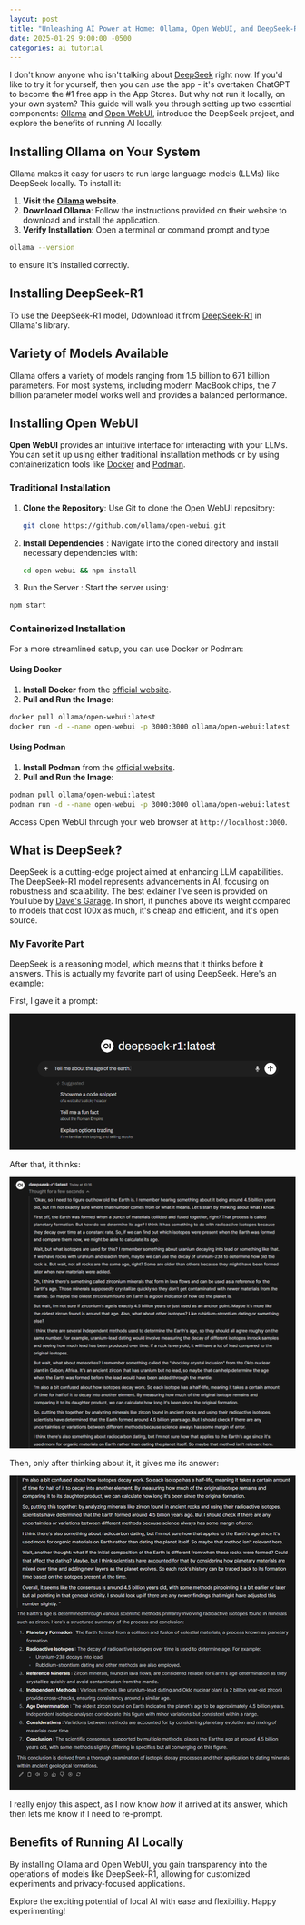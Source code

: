 ```yaml
---
layout: post
title: "Unleashing AI Power at Home: Ollama, Open WebUI, and DeepSeek-R1"
date: 2025-01-29 9:00:00 -0500
categories: ai tutorial
---
```


I don't know anyone who isn't talking about [DeepSeek](https://www.deepseek.com/) right now. If you'd like to try it for yourself, then you can use the app - it's overtaken ChatGPT to become the #1 free app in the App Stores. But why not run it locally, on your own system?
This guide will walk you through setting up two essential components: [Ollama](https://ollama.com/) and [Open WebUI](https://openwebui.com/), introduce the DeepSeek project, and explore the benefits of running AI locally.

## Installing Ollama on Your System

Ollama makes it easy for users to run large language models (LLMs) like DeepSeek locally. To install it:

1. **Visit the [Ollama](https://ollama.com/) website**.
2. **Download Ollama**: Follow the instructions provided on their website to download and install the application.
3. **Verify Installation**: Open a terminal or command prompt and type 

```bash
ollama --version
```

to ensure it's installed correctly.

## Installing DeepSeek-R1

To use the DeepSeek-R1 model, Ddownload it from [DeepSeek-R1](https://ollama.com/library/deepseek-r1) in Ollama's library.

## Variety of Models Available

Ollama offers a variety of models ranging from 1.5 billion to 671 billion parameters. For most systems, including modern MacBook chips, the 7 billion parameter model works well and provides a balanced performance.

## Installing Open WebUI

**Open WebUI** provides an intuitive interface for interacting with your LLMs. You can set it up using either traditional installation methods or by using containerization tools like [Docker](https://www.docker.com/) and [Podman](https://podman-desktop.io/).

### Traditional Installation

1. **Clone the Repository**: Use Git to clone the Open WebUI repository:

    ```bash
    git clone https://github.com/ollama/open-webui.git
    ```

1. **Install Dependencies** : Navigate into the cloned directory and install necessary dependencies with:

    ```bash
    cd open-webui && npm install
    ```

1. Run the Server : Start the server using:

```bash
npm start
```

### Containerized Installation

For a more streamlined setup, you can use Docker or Podman:

#### Using Docker

1. **Install Docker** from the [official website](https://www.docker.com/).
1. **Pull and Run the Image**:

```bash
docker pull ollama/open-webui:latest
docker run -d --name open-webui -p 3000:3000 ollama/open-webui:latest
```

#### Using Podman

1. **Install Podman** from the [official website]((https://podman-desktop.io/)).
1. **Pull and Run the Image**:
```bash
podman pull ollama/open-webui:latest
podman run -d --name open-webui -p 3000:3000 ollama/open-webui:latest
```

Access Open WebUI through your web browser at `http://localhost:3000`.

## What is DeepSeek?

DeepSeek is a cutting-edge project aimed at enhancing LLM capabilities. The DeepSeek-R1 model represents advancements in AI, focusing on robustness and scalability. The best exlainer I've seen is provided on YouTube by [Dave's Garage](https://youtu.be/r3TpcHebtxM?si=LoREJDPKeyFtQGyy). In short, it punches above its weight compared to models that cost 100x as much, it's cheap and efficient, and it's open source.

### My Favorite Part

DeepSeek is a reasoning model, which means that it thinks before it answers. This is actually my favorite part of using DeepSeek. Here's an example:

First, I gave it a prompt:

![Deepseek prompt](/assets/images/posts/create_blog/deepseek/deepseek1.png)

After that, it thinks:

![Deepseek prompt](/assets/images/posts/create_blog/deepseek/deepseek2.png)

Then, only after thinking about it, it gives me its answer:

![Deepseek prompt](/assets/images/posts/create_blog/deepseek/deepseek3.png)

I really enjoy this aspect, as I now know *how* it arrived at its answer, which then lets me know if I need to re-prompt.

## Benefits of Running AI Locally

By installing Ollama and Open WebUI, you gain transparency into the operations of models like DeepSeek-R1, allowing for customized experiments and privacy-focused applications.

Explore the exciting potential of local AI with ease and flexibility. Happy experimenting!
